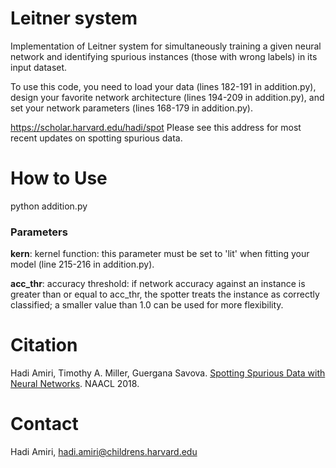 # Leitner system 

Implementation of Leitner system for simultaneously training a given neural 
network and identifying spurious instances (those with wrong labels) 
in its input dataset. 

To use this code, you need to load your data (lines 182-191 in addition.py), 
design your favorite network architecture (lines 194-209 in addition.py), and 
set your network parameters (lines 168-179 in addition.py). 

https://scholar.harvard.edu/hadi/spot
Please see this address for most recent updates on spotting spurious data. 

# How to Use
python addition.py


### Parameters 
**kern**: kernel function: this parameter must be set to 'lit' when fitting 
your model (line 215-216 in addition.py).
            
**acc_thr**: accuracy threshold: if network accuracy against an instance is greater 
than or equal to acc_thr, the spotter treats the instance as correctly classified; a 
smaller value than 1.0 can be used for more flexibility.



# Citation
Hadi Amiri, Timothy A. Miller, Guergana Savova. [Spotting Spurious Data with Neural Networks](http://aclweb.org/anthology/N18-1182). NAACL 2018. 

# Contact
Hadi Amiri, hadi.amiri@childrens.harvard.edu

